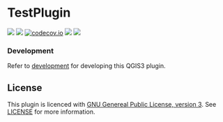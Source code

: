 # TestPlugin
![](https://github.com/mvaaltola/pyqgis_workshop_plugin/workflows/Tests/badge.svg)
![](https://github.com/mvaaltola/pyqgis_workshop_plugin/workflows/TestsLTR/badge.svg)
[![codecov.io](https://codecov.io/github/mvaaltola/pyqgis_workshop_plugin/coverage.svg?branch=master)](https://codecov.io/github/mvaaltola/pyqgis_workshop_plugin?branch=master)
![](https://github.com/mvaaltola/pyqgis_workshop_plugin/workflows/Release/badge.svg)
![](https://github.com/mvaaltola/pyqgis_workshop_plugin/workflows/Translations/badge.svg)

### Development

Refer to [development](docs/development.md) for developing this QGIS3 plugin.

## License
This plugin is licenced with
[GNU Genereal Public License, version 3](https://www.gnu.org/licenses/gpl-3.0.html).
See [LICENSE](LICENSE) for more information.
